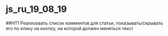 # js_ru_19_08_19

##HT1 Реализовать список комментов для статьи, показывать/скрывать его по клику на кнопку, на которой должен меняться текст